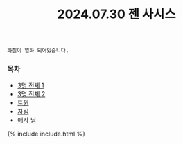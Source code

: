 ﻿---
title: 2024.07.30 젠 사시스
categories: [2024, 스튜디오, 코스프레]
comments: false
model: [
    "zen240730_jarim_cos+aesacos+SiMayi09",
    "zen240730_SiMayi09+jarim_cos+aesacos",
    "zen240730_jarim_cos+SiMayi09",
    "zen240730_jarim_cos",
    "zen240730_aesacos",
]
thumbnail: /assets/img/2024/07-30/자림+애사+마의/KakaoTalk20240828205048632.jpeg
---

`화질이 열화 되어있습니다.`

### 목차
- [3명 전체 1](#jarim_cos+aesacos+SiMayi09)
- [3명 전체 2](#SiMayi09+jarim_cos+aesacos)
- [트윈](#jarim_cos+SiMayi09)
- [자림](#jarim_cos)
- [애사 님](#aesacos)

{% include include.html %}

<!-- 트위터에 올림 -->